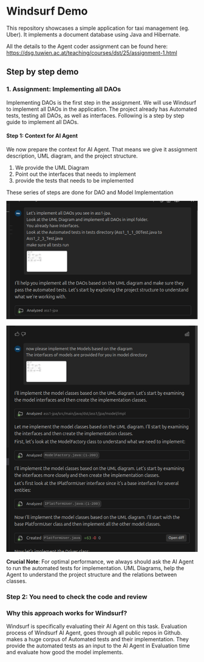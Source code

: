 # Windsurf Demo
This repository showcases a simple application for taxi management (eg. Uber). It implements a document database using Java and Hibernate.

All the details to the Agent coder assignment can be found here: https://dsg.tuwien.ac.at/teaching/courses/dst/25/assignment-1.html

## Step by step demo

### 1. Assignment: Implementing all DAOs
Implementing DAOs is the first step in the assignment. We will use Windsurf to implement all DAOs in the application. The project already has Automated tests, testing all DAOs, as well as interfaces. Following is a step by step guide to implement all DAOs.

#### Step 1: Context for AI Agent
We now prepare the context for AI Agent. That means we give it assignment description, UML diagram, and the project structure.

1. We provide the UML Diagram
2. Point out the interfaces that needs to implement
3. provide the tests that needs to be implemented

These series of steps are done for DAO and Model Implementation

![alt text](image.png)

![alt text](image-1.png)

**Crucial Note**: For optimal performance, we always should ask the AI Agent to run the automated tests for implementation. UML Diagrams, 
help the Agent to understand the project structure and the relations between classes. 

### Step 2: You need to check the code and review

### Why this approach works for Windsurf?
Windsurf is specifically evaluating their AI Agent on this task. Evaluation process of Windsurf AI Agent, goes through
all public repos in Github. makes a huge corpus of Automated tests and their implementation. They provide the automated tests as an input to the AI Agent in Evaluation time and evaluate how good the model implements. 